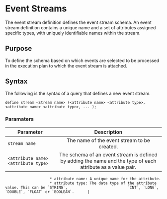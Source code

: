 # Event Streams
The event stream definition defines the event stream schema. An event stream definition contains a unique name and a set of attributes assigned specific types, with uniquely identifiable names within the stream.

## Purpose
To define the schema based on which events are selected to be processed in the execution plan to which the event stream is attached.

## Syntax
The following is the syntax of a query that defines a new event stream.

	define stream <stream name> (<attribute name> <attribute type>, <attribute name> <attribute type>, ... );
  
### Paramaters
|Parameter                                  |Description    |
| -------------                             |:-------------:|
| `stream name`                             | The name of the event stream to be created. | 
|  `<attribute name> <attribute type>`      | The schema of an event stream is defined by adding the name and the type of each 							attribute as a value pair.
						* attribute name: A unique name for the attribute.
						* attribute type: The data type of the attribute value. This can be `STRING`,							`INT`, `LONG`, `DOUBLE`, `FLOAT` or `BOOLEAN`.      |
 
